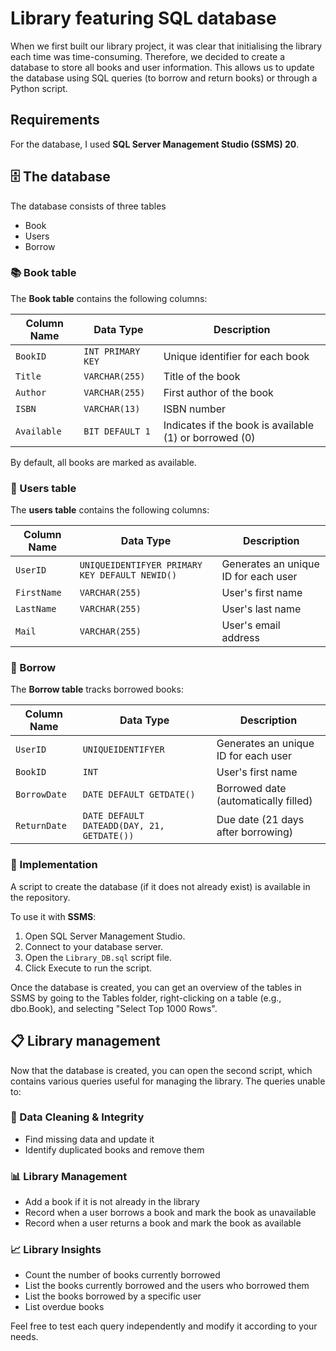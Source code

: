 # Library featuring SQL database

When we first built our library project, it was clear that initialising the library each time was time-consuming. Therefore, we decided to create a database to store all books and user information. This allows us to update the database using SQL queries (to borrow and return books) or through a Python script.

## Requirements
For the database, I used **SQL Server Management Studio (SSMS) 20**.

## :file_cabinet: The database

The database consists of three tables
- Book
- Users
- Borrow

### :books: Book table

The **Book table** contains the following columns:

| Column Name | Data Type | Description |
| --- | --- | --- |
| `BookID` | `INT PRIMARY KEY` | Unique identifier for each book |
| `Title` | `VARCHAR(255)` | Title of the book |
| `Author` | `VARCHAR(255)` | First author of the book |
| `ISBN` | `VARCHAR(13)` | ISBN number |
| `Available` | `BIT DEFAULT 1` | Indicates if the book is available (1) or borrowed (0) |

By default, all books are marked as available.

### :bust_in_silhouette: Users table

The **users table** contains the following columns:

| Column Name | Data Type | Description |
| --- | --- | --- |
| `UserID` | `UNIQUEIDENTIFYER PRIMARY KEY DEFAULT NEWID()` | Generates an unique ID for each user |
| `FirstName` | `VARCHAR(255)` | User's first name |
| `LastName` | `VARCHAR(255)` | User's last name |
| `Mail` | `VARCHAR(255)` | User's email address |

### :bookmark: Borrow

The **Borrow table** tracks borrowed books:

| Column Name | Data Type | Description |
| --- | --- | --- |
| `UserID` | `UNIQUEIDENTIFYER` | Generates an unique ID for each user |
| `BookID` | `INT` | User's first name |
| `BorrowDate` | `DATE DEFAULT GETDATE()` | Borrowed date (automatically filled) |
| `ReturnDate` | `DATE DEFAULT DATEADD(DAY, 21, GETDATE())` | Due date (21 days after borrowing) |

### :hammer: Implementation

A script to create the database (if it does not already exist) is available in the repository.

To use it with **SSMS**:

1. Open SQL Server Management Studio.
2. Connect to your database server.
3. Open the `Library_DB.sql` script file.
4. Click Execute to run the script.

Once the database is created, you can get an overview of the tables in SSMS by going to the Tables folder, right-clicking on a table (e.g., dbo.Book), and selecting "Select Top 1000 Rows".

## :clipboard: Library management

Now that the database is created, you can open the second script, which contains various queries useful for managing the library. The queries unable to:

### :broom: Data Cleaning & Integrity
- Find missing data and update it
- Identify duplicated books and remove them

### :bar_chart: Library Management
- Add a book if it is not already in the library
- Record when a user borrows a book and mark the book as unavailable
- Record when a user returns a book and mark the book as available

### :chart_with_upwards_trend: Library Insights
- Count the number of books currently borrowed
- List the books currently borrowed and the users who borrowed them
- List the books borrowed by a specific user
- List overdue books

Feel free to test each query independently and modify it according to your needs.
